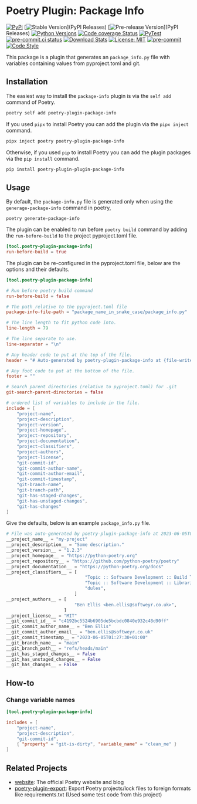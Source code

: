 # Poetry Plugin: Package Info

[![PyPi](https://img.shields.io/pypi/v/poetry-plugin-package-info.svg)](https://pypi.org/project/poetry-plugin-package-info/)
[![Stable Version](https://img.shields.io/pypi/v/poetry-plugin-package-info?label=stable)](PyPI Releases)
[![Pre-release Version](https://img.shields.io/github/v/release/bellis/poetry-plugin-package-info?label=pre-release&include_prereleases&sort=semver)](PyPI Releases)
[![Python Versions](https://img.shields.io/pypi/pyversions/poetry-plugin-package-info)](PyPI)
[![Code coverage Status](https://codecov.io/gh/bellis/poetry-plugin-package-info/branch/main/graph/badge.svg)](https://codecov.io/gh/bellis/poetry-plugin-package-info)
[![PyTest](https://github.com/bellis/poetry-plugin-package-info/workflows/test/badge.svg)](https://github.com/bellis/poetry-plugin-package-info/actions?query=workflow%3Atest)
[![pre-commit.ci status](https://results.pre-commit.ci/badge/github/BEllis/poetry-plugin-package-info/main.svg)](https://results.pre-commit.ci/latest/github/BEllis/poetry-plugin-package-info/main)
[![Download Stats](https://img.shields.io/pypi/dm/poetry-plugin-package-info)](https://pypistats.org/packages/poetry-plugin-package-info)
[![License: MIT](https://img.shields.io/badge/License-MIT-yellow.svg)](https://opensource.org/licenses/MIT)
[![pre-commit](https://img.shields.io/badge/pre--commit-enabled-brightgreen?logo=pre-commit)](https://github.com/pre-commit/pre-commit)
[![Code Style](https://img.shields.io/badge/code%20style-black-000000.svg)](https://github.com/psf/black)

This package is a plugin that generates an `package_info.py` file with variables containing values from pyproject.toml and git.

## Installation

The easiest way to install the `package-info` plugin is via the `self add` command of Poetry.

```bash
poetry self add poetry-plugin-package-info
```

If you used `pipx` to install Poetry you can add the plugin via the `pipx inject` command.

```bash
pipx inject poetry poetry-plugin-package-info
```

Otherwise, if you used `pip` to install Poetry you can add the plugin packages via the `pip install` command.

```bash
pip install poetry-plugin-plugin-package-info
```

## Usage

By default, the `package-info.py` file is generated only when using the `generage-package-info` command in poetry,

```
poetry generate-package-info
```

The plugin can be enabled to run before `poetry build` command by adding the `run-before-build` to the project pyproject.toml file.

```toml
[tool.poetry-plugin-package-info]
run-before-build = true
```

The plugin can be re-configured in the pyproject.toml file, below are the options and their defaults.

```toml
[tool.poetry-plugin-package-info]

# Run before poetry build command
run-before-build = false

# The path relative to the pyproject.toml file
package-info-file-path = "package_name_in_snake_case/package_info.py"

# The line length to fit python code into.
line-length = 79

# The line separate to use.
line-separator = "\n"

# Any header code to put at the top of the file.
header = "# Auto-generated by poetry-plugin-package-info at {file-write-time}"

# Any foot code to put at the bottom of the file.
footer = ""

# Search parent directories (relative to pyproject.toml) for .git
git-search-parent-directories = false

# ordered list of variables to include in the file.
include = [
    "project-name",
    "project-description",
    "project-version",
    "project-homepage",
    "project-repository",
    "project-documentation",
    "project-classifiers",
    "project-authors",
    "project-license",
    "git-commit-id",
    "git-commit-author-name",
    "git-commit-author-email",
    "git-commit-timestamp",
    "git-branch-name",
    "git-branch-path",
    "git-has-staged-changes",
    "git-has-unstaged-changes",
    "git-has-changes"
]
```

Give the defaults, below is an example `package_info.py` file.

```python
# File was auto-generated by poetry-plugin-package-info at 2023-06-05T00:35:43Z
__project_name__ = "my-project"
__project_description__ = "Some description."
__project_version__ = "1.2.3"
__project_homepage__ = "https://python-poetry.org"
__project_repository__ = "https://github.com/python-poetry/poetry"
__project_documentation__ = "https://python-poetry.org/docs"
__project_classifiers__ = [
                              "Topic :: Software Development :: Build Tools",
                              "Topic :: Software Development :: Libraries :: Python Mo"
                              "dules",
                          ]
__project_authors__ = [
                          "Ben Ellis <ben.ellis@softweyr.co.uk>",
                      ]
__project_license__ = "MIT"
__git_commit_id__ = "c4192bc5524b6905de5bcbdc0840e932c48d90ff"
__git_commit_author_name__ = "Ben Ellis"
__git_commit_author_email__ = "ben.ellis@softweyr.co.uk"
__git_commit_timestamp__ = "2023-06-05T01:27:30+01:00"
__git_branch_name__ = "main"
__git_branch_path__ = "refs/heads/main"
__git_has_staged_changes__ = False
__git_has_unstaged_changes__ = False
__git_has_changes__ = False
```

## How-to

### Change variable names

```toml
[tool.poetry-plugin-package-info]

includes = [
    "project-name",
    "project-description",
    "git-commit-id",
    { "property" = "git-is-dirty", "variable_name" = "clean_me" }
]

```

## Related Projects

* [website](https://github.com/python-poetry/website): The official Poetry website and blog
* [poetry-plugin-export](https://github.com/python-poetry/poetry-plugin-export): Export Poetry projects/lock files to
foreign formats like requirements.txt (Used some test code from this project)

